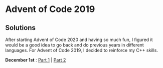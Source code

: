 # Advent of Code 2019 

## Solutions
After starting Advent of Code 2020 and having so much fun, I figured it would be a good idea
to go back and do previous years in different languages. For Advent of Code 2019, I decided
to reinforce my C++ skills.

<strong>December 1st</strong> : [Part 1](https://github.com/fullgrowngaming/adventofcode2019/blob/master/solutions/dec01/dec01-1.py) | [Part 2](https://github.com/fullgrowngaming/adventofcode2019/blob/master/solutions/dec01/dec01-2.py)  
